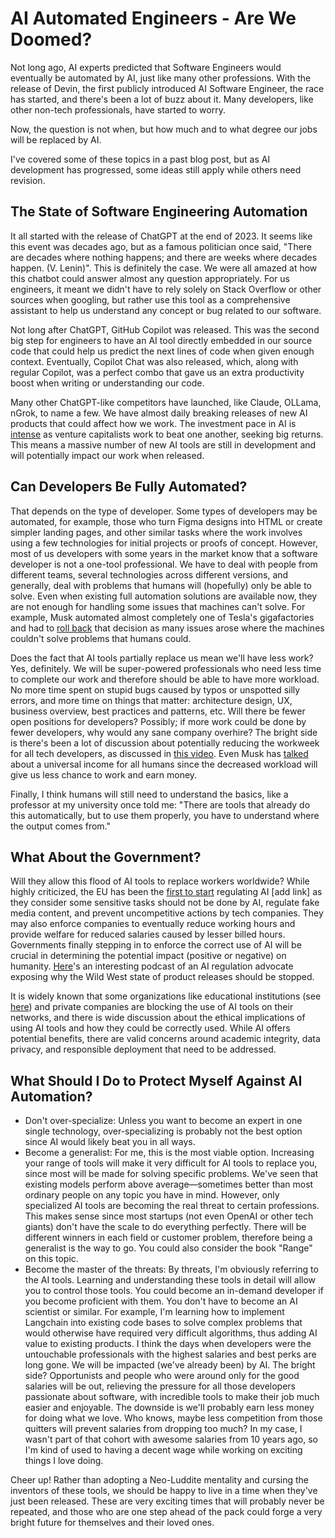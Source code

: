 # AI Automated Engineers - Are We Doomed?

Not long ago, AI experts predicted that Software Engineers would eventually be automated by AI, just like many other professions. With the release of Devin, the first publicly introduced AI Software Engineer, the race has started, and there's been a lot of buzz about it. Many developers, like other non-tech professionals, have started to worry.

<insert meme here>
Now, the question is not when, but how much and to what degree our jobs will be replaced by AI.

I've covered some of these topics in a past blog post, but as AI development has progressed, some ideas still apply while others need revision.

## The State of Software Engineering Automation

It all started with the release of ChatGPT at the end of 2023. It seems like this event was decades ago, but as a famous politician once said, "There are decades where nothing happens; and there are weeks where decades happen. (V. Lenin)". This is definitely the case. We were all amazed at how this chatbot could answer almost any question appropriately. For us engineers, it meant we didn't have to rely solely on Stack Overflow or other sources when googling, but rather use this tool as a comprehensive assistant to help us understand any concept or bug related to our software.

Not long after ChatGPT, GitHub Copilot was released. This was the second big step for engineers to have an AI tool directly embedded in our source code that could help us predict the next lines of code when given enough context. Eventually, Copilot Chat was also released, which, along with regular Copilot, was a perfect combo that gave us an extra productivity boost when writing or understanding our code.

Many other ChatGPT-like competitors have launched, like Claude, OLLama, nGrok, to name a few. We have almost daily breaking releases of new AI products that could affect how we work. The investment pace in AI is [intense](https://techcrunch.com/2021/06/09/ai-startup-investment-is-on-pace-for-a-record-year) as venture capitalists work to beat one another, seeking big returns. This means a massive number of new AI tools are still in development and will potentially impact our work when released.

## Can Developers Be Fully Automated?

That depends on the type of developer. Some types of developers may be automated, for example, those who turn Figma designs into HTML or create simpler landing pages, and other similar tasks where the work involves using a few technologies for initial projects or proofs of concept. However, most of us developers with some years in the market know that a software developer is not a one-tool professional. We have to deal with people from different teams, several technologies across different versions, and generally, deal with problems that humans will (hopefully) only be able to solve. Even when existing full automation solutions are available now, they are not enough for handling some issues that machines can't solve. For example, Musk automated almost completely one of Tesla's gigafactories and had to [roll back](https://theconversation.com/teslas-problem-overestimating-automation-underestimating-humans-95388) that decision as many issues arose where the machines couldn't solve problems that humans could.

Does the fact that AI tools partially replace us mean we'll have less work? Yes, definitely. We will be super-powered professionals who need less time to complete our work and therefore should be able to have more workload. No more time spent on stupid bugs caused by typos or unspotted silly errors, and more time on things that matter: architecture design, UX, business overview, best practices and patterns, etc. Will there be fewer open positions for developers? Possibly; if more work could be done by fewer developers, why would any sane company overhire? The bright side is there's been a lot of discussion about potentially reducing the workweek for all tech developers, as discussed in [this video](https://youtu.be/BzOmgp1_uwg?si=UyvCRb8-Ecwcn6lR). Even Musk has [talked](https://businessinsider.mx/elon-musk-universal-basic-income-physical-work-choice-2021-8/?r=US&IR=T) about a universal income for all humans since the decreased workload will give us less chance to work and earn money.

Finally, I think humans will still need to understand the basics, like a professor at my university once told me: "There are tools that already do this automatically, but to use them properly, you have to understand where the output comes from."

## What About the Government?

Will they allow this flood of AI tools to replace workers worldwide? While highly criticized, the EU has been the [first to start](https://www.cnbc.com/2024/03/13/european-lawmakers-endorse-worlds-first-major-act-to-regulate-ai.html?utm_source=tldrai) regulating AI [add link] as they consider some sensitive tasks should not be done by AI, regulate fake media content, and prevent uncompetitive actions by tech companies. They may also enforce companies to eventually reduce working hours and provide welfare for reduced salaries caused by lesser billed hours. Governments finally stepping in to enforce the correct use of AI will be crucial in determining the potential impact (positive or negative) on humanity. [Here](https://open.spotify.com/episode/77DzKowudXlc1bV5Qzh674?si=a2d8aa38160c4a48)'s an interesting podcast of an AI regulation advocate exposing why the Wild West state of product releases should be stopped.

It is widely known that some organizations like educational institutions (see [here](https://youtu.be/bEJ0_TVXh-I?si=wcbLtpUTu22CwsUD)) and private companies are blocking the use of AI tools on their networks, and there is wide discussion about the ethical implications of using AI tools and how they could be correctly used. While AI offers potential benefits, there are valid concerns around academic integrity, data privacy, and responsible deployment that need to be addressed.

## What Should I Do to Protect Myself Against AI Automation?

- Don't over-specialize: Unless you want to become an expert in one single technology, over-specializing is probably not the best option since AI would likely beat you in all ways.
- Become a generalist: For me, this is the most viable option. Increasing your range of tools will make it very difficult for AI tools to replace you, since most will be made for solving specific problems. We've seen that existing models perform above average—sometimes better than most ordinary people on any topic you have in mind. However, only specialized AI tools are becoming the real threat to certain professions. This makes sense since most startups (not even OpenAI or other tech giants) don't have the scale to do everything perfectly. There will be different winners in each field or customer problem, therefore being a generalist is the way to go. You could also consider the book "Range" on this topic.
- Become the master of the threats: By threats, I'm obviously referring to the AI tools. Learning and understanding these tools in detail will allow you to control those tools. You could become an in-demand developer if you become proficient with them. You don't have to become an AI scientist or similar. For example, I'm learning how to implement Langchain into existing code bases to solve complex problems that would otherwise have required very difficult algorithms, thus adding AI value to existing products.
I think the days when developers were the untouchable professionals with the highest salaries and best perks are long gone. We will be impacted (we've already been) by AI. The bright side? Opportunists and people who were around only for the good salaries will be out, relieving the pressure for all those developers passionate about software, with incredible tools to make their job much easier and enjoyable. The downside is we'll probably earn less money for doing what we love. Who knows, maybe less competition from those quitters will prevent salaries from dropping too much? In my case, I wasn't part of that cohort with awesome salaries from 10 years ago, so I'm kind of used to having a decent wage while working on exciting things I love doing.

Cheer up! Rather than adopting a Neo-Luddite mentality and cursing the inventors of these tools, we should be happy to live in a time when they've just been released. These are very exciting times that will probably never be repeated, and those who are one step ahead of the pack could forge a very bright future for themselves and their loved ones.
